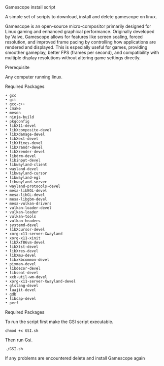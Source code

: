 ﻿Gamescope install script
 
A simple set of scripts to download, install and delete gamescope on linux.

Gamescope is an open-source micro-compositor primarily designed for Linux gaming and enhanced graphical performance. Originally developed by Valve, Gamescope allows for features like screen scaling, forced resolution, and improved frame pacing by controlling how applications are rendered and displayed. This is especially useful for games, providing smoother gameplay, better FPS (frames per second), and compatibility with multiple display resolutions without altering game settings directly.

Prerequisite

Any computer running linux.

Required Packages

    • gcc
    • git
    • gcc-c++
    • cmake
    • meson
    • ninja-build
    • pkgconfig
    • libX11-devel
    • libXcomposite-devel
    • libXdamage-devel
    • libXext-devel
    • libXfixes-devel
    • libXrandr-devel
    • libXrender-devel
    • libdrm-devel
    • libinput-devel
    • libwayland-client
    • wayland-devel
    • libwayland-cursor
    • libwayland-egl
    • libwayland-server
    • wayland-protocols-devel
    • mesa-libEGL-devel
    • mesa-libGL-devel
    • mesa-libgbm-devel
    • mesa-vulkan-drivers
    • vulkan-loader-devel
    • vulkan-loader
    • vulkan-tools
    • vulkan-headers
    • systemd-devel
    • libXcursor-devel
    • xorg-x11-server-Xwayland
    • xorg-x11-xinit
    • libXxf86vm-devel
    • libXtst-devel
    • libXres-devel
    • libXmu-devel
    • libxkbcommon-devel
    • pixman-devel
    • libdecor-devel
    • libseat-devel
    • xcb-util-wm-devel
    • xorg-x11-server-Xwayland-devel
    • glslang-devel
    • luajit-devel
    • gdb
    • libcap-devel
    • perf
    

Required Packages

To run the script first make the GSI script executable.

`chmod +x GSI.sh`

Then run Gsi.

`./GSI.sh`

If any problems are encountered delete and install Gamescope again
